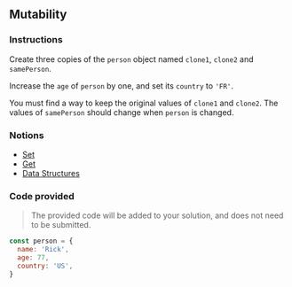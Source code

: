 ## Mutability

### Instructions

Create three copies of the `person` object named `clone1`, `clone2` and `samePerson`.

Increase the `age` of `person` by one, and set its `country` to `'FR'`.

You must find a way to keep the original values of `clone1` and `clone2`. The values of `samePerson` should change when `person` is changed. 

### Notions

- [Set](https://nan-academy.github.io/js-training/examples/set.js)
- [Get](https://nan-academy.github.io/js-training/examples/get.js)
- [Data Structures](https://nan-academy.github.io/js-training/examples/data-structures.js)

### Code provided

> The provided code will be added to your solution, and does not need to be submitted.

```js
const person = {
  name: 'Rick',
  age: 77,
  country: 'US',
}
```
